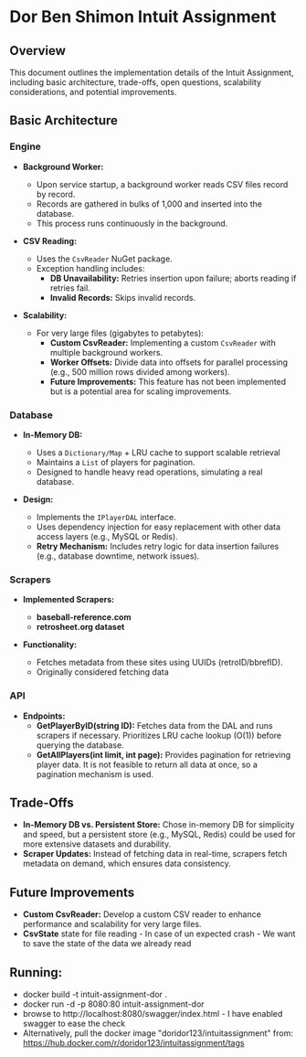 # Dor Ben Shimon Intuit Assignment

## Overview

This document outlines the implementation details of the Intuit Assignment, including basic architecture, trade-offs, open questions, scalability considerations, and potential improvements.

## Basic Architecture

### Engine

- **Background Worker:**
  - Upon service startup, a background worker reads CSV files record by record.
  - Records are gathered in bulks of 1,000 and inserted into the database.
  - This process runs continuously in the background.

- **CSV Reading:**
  - Uses the `CsvReader` NuGet package.
  - Exception handling includes:
    - **DB Unavailability:** Retries insertion upon failure; aborts reading if retries fail.
    - **Invalid Records:** Skips invalid records.

- **Scalability:**
  - For very large files (gigabytes to petabytes):
    - **Custom CsvReader:** Implementing a custom `CsvReader` with multiple background workers.
    - **Worker Offsets:** Divide data into offsets for parallel processing (e.g., 500 million rows divided among workers).
    - **Future Improvements:** This feature has not been implemented but is a potential area for scaling improvements.

### Database

- **In-Memory DB:**
  - Uses a `Dictionary/Map` + LRU cache to support scalable retrieval
  - Maintains a `List` of players for pagination.
  - Designed to handle heavy read operations, simulating a real database.
  
- **Design:**
  - Implements the `IPlayerDAL` interface.
  - Uses dependency injection for easy replacement with other data access layers (e.g., MySQL or Redis).
  - **Retry Mechanism:** Includes retry logic for data insertion failures (e.g., database downtime, network issues).

### Scrapers

- **Implemented Scrapers:**
  - **baseball-reference.com**
  - **retrosheet.org dataset**

- **Functionality:**
  - Fetches metadata from these sites using UUIDs (retroID/bbrefID).
  - Originally considered fetching data 

### API

- **Endpoints:**
  - **GetPlayerByID(string ID):** Fetches data from the DAL and runs scrapers if necessary. Prioritizes LRU cache lookup (O(1)) before querying the database.
  - **GetAllPlayers(int limit, int page):** Provides pagination for retrieving player data. It is not feasible to return all data at once, so a pagination mechanism is used.

## Trade-Offs

- **In-Memory DB vs. Persistent Store:** Chose in-memory DB for simplicity and speed, but a persistent store (e.g., MySQL, Redis) could be used for more extensive datasets and durability.
- **Scraper Updates:** Instead of fetching data in real-time, scrapers fetch metadata on demand, which ensures data consistency.

## Future Improvements

- **Custom CsvReader:** Develop a custom CSV reader to enhance performance and scalability for very large files.
- **CsvState** state for file reading - In case of un expected crash - We want to save the state of the data we already read

## Running:
* docker build -t intuit-assignment-dor .
* docker run -d -p 8080:80 intuit-assignment-dor
* browse to http://localhost:8080/swagger/index.html - I have enabled swagger to ease the check
* Alternatively, pull the docker image "doridor123/intuitassignment" from: https://hub.docker.com/r/doridor123/intuitassignment/tags
